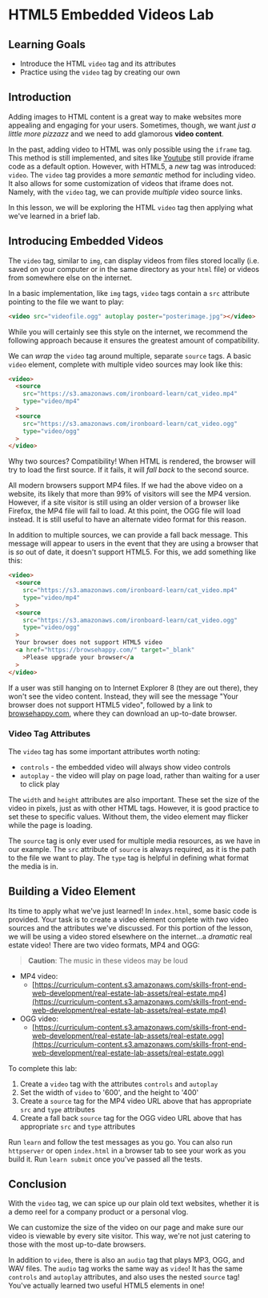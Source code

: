 # HTML5 Embedded Videos Lab

## Learning Goals

- Introduce the HTML `video` tag and its attributes
- Practice using the `video` tag by creating our own

## Introduction

Adding images to HTML content is a great way to make websites more appealing and
engaging for your users. Sometimes, though, we want _just a little more pizzazz_
and we need to add glamorous **video content**.

In the past, adding video to HTML was only possible using the `iframe` tag. This
method is still implemented, and sites like [Youtube](https://www.youtube.com/)
still provide iframe code as a default option. However, with HTML5, a _new_ tag
was introduced: `video`. The `video` tag provides a more _semantic_ method for
including video. It also allows for some customization of videos that iframe
does not. Namely, with the `video` tag, we can provide _multiple_ video source
links.

In this lesson, we will be exploring the HTML `video` tag then applying what
we've learned in a brief lab.

## Introducing Embedded Videos

The `video` tag, similar to `img`, can display videos from files stored locally
(i.e. saved on your computer or in the same directory as your `html` file) or
videos from somewhere else on the internet.

In a basic implementation, like `img` tags, `video` tags contain a `src`
attribute pointing to the file we want to play:

```html
<video src="videofile.ogg" autoplay poster="posterimage.jpg"></video>
```

While you will certainly see this style on the internet, we recommend the
following approach because it ensures the greatest amount of compatibility.

We can _wrap_ the `video` tag around multiple, separate `source` tags. A basic
`video` element, complete with multiple video sources may look like this:

```html
<video>
  <source
    src="https://s3.amazonaws.com/ironboard-learn/cat_video.mp4"
    type="video/mp4"
  >
  <source
    src="https://s3.amazonaws.com/ironboard-learn/cat_video.ogg"
    type="video/ogg"
  >
</video>
```

Why two sources? Compatibility! When HTML is rendered, the browser will try to
load the first source. If it fails, it will _fall back_ to the second source.

All modern browsers support MP4 files. If we had the above video on a website,
its likely that more than 99% of visitors will see the MP4 version. However, if
a site visitor is still using an older version of a browser like Firefox, the
MP4 file will fail to load. At this point, the OGG file will load instead. It is
still useful to have an alternate video format for this reason.

In addition to multiple sources, we can provide a fall back message. This
message will appear to users in the event that they are using a browser that is
_so_ out of date, it doesn't support HTML5. For this, we add something like
this:

```html
<video>
  <source
    src="https://s3.amazonaws.com/ironboard-learn/cat_video.mp4"
    type="video/mp4"
  >
  <source
    src="https://s3.amazonaws.com/ironboard-learn/cat_video.ogg"
    type="video/ogg"
  >
  Your browser does not support HTML5 video
  <a href="https://browsehappy.com/" target="_blank"
    >Please upgrade your browser</a
  >
</video>
```

If a user was still hanging on to Internet Explorer 8 (they are out there), they
won't see the video content. Instead, they will see the message "Your browser
does not support HTML5 video", followed by a link to
[browsehappy.com](https://browsehappy.com/), where they can download an up-to-date
browser.

### Video Tag Attributes

The `video` tag has some important attributes worth noting:

- `controls` - the embedded video will always show video controls
- `autoplay` - the video will play on page load, rather than waiting for a user
  to click play

The `width` and `height` attributes are also important. These set the size of
the video in pixels, just as with other HTML tags. However, it is good practice
to set these to specific values. Without them, the video element may flicker while
the page is loading.

The `source` tag is only ever used for multiple media resources, as we have in
our example. The `src` attribute of `source` is always required, as it is the
path to the file we want to play. The `type` tag is helpful in defining what
format the media is in.

## Building a Video Element

Its time to apply what we've just learned! In `index.html`, some basic code is
provided. Your task is to create a video element complete with _two_ video
sources and the attributes we've discussed. For this portion of the lesson, we
will be using a video stored elsewhere on the internet...a _dramatic_ real
estate video! There are two video formats, MP4 and OGG:

> **Caution**: The music in these videos may be loud

- MP4 video:
  - [https://curriculum-content.s3.amazonaws.com/skills-front-end-web-development/real-estate-lab-assets/real-estate.mp4](https://curriculum-content.s3.amazonaws.com/skills-front-end-web-development/real-estate-lab-assets/real-estate.mp4)
- OGG video:
  - [https://curriculum-content.s3.amazonaws.com/skills-front-end-web-development/real-estate-lab-assets/real-estate.ogg](https://curriculum-content.s3.amazonaws.com/skills-front-end-web-development/real-estate-lab-assets/real-estate.ogg)

To complete this lab:

1. Create a `video` tag with the attributes `controls` and `autoplay`
2. Set the width of `video` to '600', and the height to '400'
3. Create a `source` tag for the MP4 video URL above that has appropriate `src`
   and `type` attributes
4. Create a fall back `source` tag for the OGG video URL above that has
   appropriate `src` and `type` attributes

Run `learn` and follow the test messages as you go. You can also run
`httpserver` or open `index.html` in a browser tab to see your work as you build
it. Run `learn submit` once you've passed all the tests.

## Conclusion

With the `video` tag, we can spice up our plain old text websites, whether it is
a demo reel for a company product or a personal vlog.

We can customize the size of the video on our page and make sure our video is
viewable by every site visitor. This way, we're not just catering to those with
the most up-to-date browsers.

In addition to `video`, there is also an `audio` tag that plays MP3, OGG, and
WAV files. The `audio` tag works the same way as `video`! It has the same
`controls` and `autoplay` attributes, and also uses the nested `source` tag!
You've actually learned two useful HTML5 elements in one!
